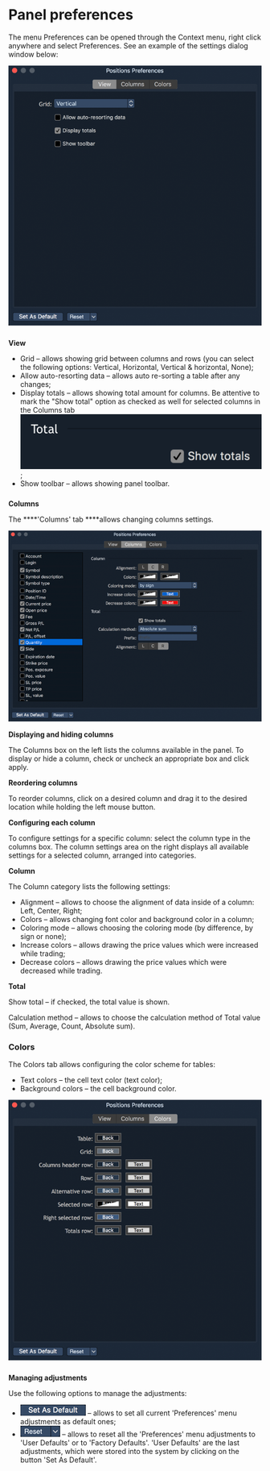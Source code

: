 # Panel preferences

The menu Preferences can be opened through the Context menu, right click anywhere and select Preferences. See an example of the settings dialog window below:

![](../../.gitbook/assets/1%20%2824%29.png)

### 
**View**

* Grid – allows showing grid between columns and rows \(you can select the following options: Vertical, Horizontal, Vertical & horizontal, None\);
* Allow auto-resorting data – allows auto re-sorting a table after any changes; 
* Display totals – allows showing total amount for columns. Be attentive to mark the "Show total" option 
  as checked as well for selected columns in the Columns tab![](../../.gitbook/assets/show-totals.png);
* Show toolbar – allows showing panel toolbar.

### 
**Columns** 

 The ****'Columns' tab ****allows changing columns settings.

![](../../.gitbook/assets/quantity-small.png)


**Displaying and hiding columns**

The Columns box on the left lists the columns available in the panel. To display or hide a column, check or uncheck an appropriate box and click apply.

**Reordering columns**

To reorder columns, click on a desired column and drag it to the desired location while holding the left mouse button.

**Configuring each column**

To configure settings for a specific column: select the column type in the columns box. The column settings area on the right displays all available settings for a selected column, arranged into categories.

**Column**

The Column category lists the following settings:

* Alignment – allows to choose the alignment of data inside of a column: Left, Center, Right;
* Colors – allows changing font color and background color in a column;
* Coloring mode – allows choosing the coloring mode \(by difference, by sign or none\);
* Increase colors – allows drawing the price values which were increased while trading;
* Decrease colors – allows drawing the price values which were decreased while trading.


**Total**

Show total – if checked, the total value is shown.

Calculation method – allows to choose the calculation method of Total value \(Sum, Average, Count, Absolute sum\).

### **Colors**

The Colors tab allows configuring the color scheme for tables:

* Text colors – the cell text color \(text color\);
* Background colors – the cell background color.

![](../../.gitbook/assets/3.png)

### 
**Managing adjustments**

Use the following options to manage the adjustments:

* ![](../../.gitbook/assets/set-as-default.png)
  – allows to set all current 'Preferences' menu adjustments as default ones;
* ![](../../.gitbook/assets/reset%20%282%29.png)
  – allows to reset all the 'Preferences' menu adjustments to 'User Defaults' or to 'Factory Defaults'. 'User Defaults' are the last adjustments, which were stored into the system by clicking on the button 'Set As Default'.

